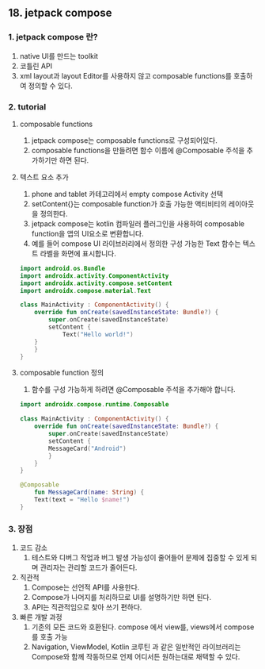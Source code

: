 ## 18. jetpack compose 
### 1. jetpack compose 란?
1. native UI를 만드는 toolkit
2. 코틀린 API
3. xml layout과 layout Editor를 사용하지 않고 composable functions를 호출하여 정의할 수 있다.

### 2. tutorial
1. composable functions
    1. jetpack compose는 composable functions로 구성되어있다.
    2. composable functions을 만들려면 함수 이름에 @Composable 주석을 추가하기만 하면 된다.
2. 텍스트 요소 추가
    1. phone and tablet 카테고리에서 empty compose Activity 선택
    2. setContent{}는 composable function가 호출 가능한 액티비티의 레이아웃을 정의한다.
    3. jetpack compose는 kotlin 컴파일러 플러그인을 사용하여 composable function을 앱의 UI요소로 변환합니다.
    4. 예를 들어 compose UI 라이브러리에서 정의한 구성 가능한 Text 함수는 텍스트 라벨을 화면에 표시합니다.

    ```kotlin
    import android.os.Bundle
    import androidx.activity.ComponentActivity
    import androidx.activity.compose.setContent
    import androidx.compose.material.Text

    class MainActivity : ComponentActivity() {
        override fun onCreate(savedInstanceState: Bundle?) {
            super.onCreate(savedInstanceState)
            setContent {
                Text("Hello world!")
        }
        }
    }
    ```
3. composable function 정의
    1. 함수를 구성 가능하게 하려면 @Composable 주석을 추가해야 합니다.

    ```kotlin
    import androidx.compose.runtime.Composable

    class MainActivity : ComponentActivity() {
        override fun onCreate(savedInstanceState: Bundle?) {
            super.onCreate(savedInstanceState)
            setContent {
            MessageCard("Android")
            }
        }   
    }

    @Composable
        fun MessageCard(name: String) {
        Text(text = "Hello $name!")
    }
    ```

### 3. 장점
1. 코드 감소
    1. 테스트와 디버그 작업과 버그 발생 가능성이 줄어들어 문제에 집중할 수 있게 되며 관리자는 관리할 코드가 줄어든다.
2. 직관적
    1. Compose는 선언적 API를 사용한다. 
    2. Compose가 나머지를 처리하므로 UI를 설명하기만 하면 된다.
    3. API는 직관적임으로 찾아 쓰기 편하다.
3. 빠른 개발 과정
    1. 기존의 모든 코드와 호환된다. compose 에서 view를, views에서 compose를 호출 가능
    2. Navigation, ViewModel, Kotlin 코루틴 과 같은 일반적인 라이브러리는 Compose와 함께 작동하므로 언제 어디서든 원하는대로 채택할 수 있다.